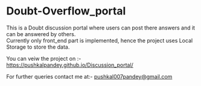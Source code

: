 # Doubt-Overflow_portal


This is a Doubt discussion portal where users can post there answers and it can be answered by others.
<br>
Currently only front_end part is implemented, hence the project uses Local Storage to store the data.
<br>

You can veiw the project on :- https://pushkalpandey.github.io/Discussion_portal/

For further queries contact me at:- pushkal007pandey@gmail.com
